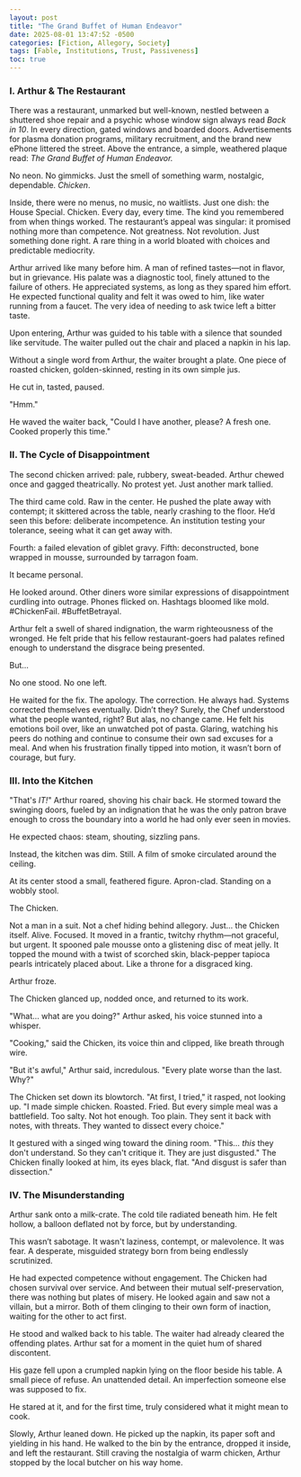 ```yaml
---
layout: post
title: "The Grand Buffet of Human Endeavor"
date: 2025-08-01 13:47:52 -0500
categories: [Fiction, Allegory, Society]
tags: [Fable, Institutions, Trust, Passiveness]
toc: true
---
```


### I. Arthur & The Restaurant

There was a restaurant, unmarked but well-known, nestled between a shuttered shoe repair and a psychic whose window sign always read *Back in 10*. In every direction, gated windows and boarded doors. Advertisements for plasma donation programs, military recruitment, and the brand new ePhone littered the street. Above the entrance, a simple, weathered plaque read: *The Grand Buffet of Human Endeavor.*

No neon. No gimmicks. Just the smell of something warm, nostalgic, dependable. *Chicken*.

Inside, there were no menus, no music, no waitlists. Just one dish: the House Special. Chicken. Every day, every time. The kind you remembered from when things worked. The restaurant’s appeal was singular: it promised nothing more than competence. Not greatness. Not revolution. Just something done right. A rare thing in a world bloated with choices and predictable mediocrity.

Arthur arrived like many before him. A man of refined tastes—not in flavor, but in grievance. His palate was a diagnostic tool, finely attuned to the failure of others. He appreciated systems, as long as they spared him effort. He expected functional quality and felt it was owed to him, like water running from a faucet. The very idea of needing to ask twice left a bitter taste.

Upon entering, Arthur was guided to his table with a silence that sounded like servitude. The waiter pulled out the chair and placed a napkin in his lap. 

Without a single word from Arthur, the waiter brought a plate. One piece of roasted chicken, golden-skinned, resting in its own simple jus.

He cut in, tasted, paused.

"Hmm."

He waved the waiter back, "Could I have another, please? A fresh one. Cooked properly this time."

### II. The Cycle of Disappointment

The second chicken arrived: pale, rubbery, sweat-beaded. Arthur chewed once and gagged theatrically. No protest yet. Just another mark tallied.

The third came cold. Raw in the center. He pushed the plate away with contempt; it skittered across the table, nearly crashing to the floor. He’d seen this before: deliberate incompetence. An institution testing your tolerance, seeing what it can get away with.

Fourth: a failed elevation of giblet gravy. Fifth: deconstructed, bone wrapped in mousse, surrounded by tarragon foam.

It became personal.

He looked around. Other diners wore similar expressions of disappointment curdling into outrage. Phones flicked on. Hashtags bloomed like mold. #ChickenFail. #BuffetBetrayal.

Arthur felt a swell of shared indignation, the warm righteousness of the wronged. He felt pride that his fellow restaurant-goers had palates refined enough to understand the disgrace being presented.

But... 

No one stood. No one left.

He waited for the fix. The apology. The correction. He always had. Systems corrected themselves eventually. Didn’t they? Surely, the Chef understood what the people wanted, right? But alas, no change came. He felt his emotions boil over, like an unwatched pot of pasta. Glaring, watching his peers do nothing and continue to consume their own sad excuses for a meal.  And when his frustration finally tipped into motion, it wasn’t born of courage, but fury.

### III. Into the Kitchen

"That's *IT!*" Arthur roared, shoving his chair back. He stormed toward the swinging doors, fueled by an indignation that he was the only patron brave enough to cross the boundary into a world he had only ever seen in movies.

He expected chaos: steam, shouting, sizzling pans.

Instead, the kitchen was dim. Still. A film of smoke circulated around the ceiling.

At its center stood a small, feathered figure. Apron-clad. Standing on a wobbly stool.

The Chicken.

Not a man in a suit. Not a chef hiding behind allegory. Just... the Chicken itself. Alive. Focused. It moved in a frantic, twitchy rhythm—not graceful, but urgent. It spooned pale mousse onto a glistening disc of meat jelly. It topped the mound with a twist of scorched skin, black-pepper tapioca pearls intricately placed about. Like a throne for a disgraced king.

Arthur froze.

The Chicken glanced up, nodded once, and returned to its work.

"What… what are you doing?" Arthur asked, his voice stunned into a whisper.

"Cooking," said the Chicken, its voice thin and clipped, like breath through wire.

"But it's awful," Arthur said, incredulous. "Every plate worse than the last. Why?"

The Chicken set down its blowtorch. "At first, I tried," it rasped, not looking up. "I made simple chicken. Roasted. Fried. But every simple meal was a battlefield. Too salty. Not hot enough. Too plain. They sent it back with notes, with threats. They wanted to dissect every choice."

It gestured with a singed wing toward the dining room. "This… *this* they don't understand. So they can't critique it. They are just disgusted." The Chicken finally looked at him, its eyes black, flat. "And disgust is safer than dissection."

### IV. The Misunderstanding

Arthur sank onto a milk-crate. The cold tile radiated beneath him. He felt hollow, a balloon deflated not by force, but by understanding.

This wasn’t sabotage. It wasn't laziness, contempt, or malevolence. It was fear. A desperate, misguided strategy born from being endlessly scrutinized.

He had expected competence without engagement. The Chicken had chosen survival over service. And between their mutual self-preservation, there was nothing but plates of misery. He looked again and saw not a villain, but a mirror. Both of them clinging to their own form of inaction, waiting for the other to act first.

He stood and walked back to his table. The waiter had already cleared the offending plates. Arthur sat for a moment in the quiet hum of shared discontent.

His gaze fell upon a crumpled napkin lying on the floor beside his table. A small piece of refuse. An unattended detail. An imperfection someone else was supposed to fix.

He stared at it, and for the first time, truly considered what it might mean to cook.

Slowly, Arthur leaned down. He picked up the napkin, its paper soft and yielding in his hand. He walked to the bin by the entrance, dropped it inside, and left the restaurant. Still craving the nostalgia of warm chicken, Arthur stopped by the local butcher on his way home.
